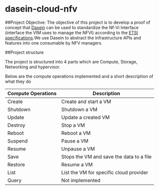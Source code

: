 # dasein-cloud-nfv

##Project Objective:
The objective of this project is to develop a proof of concept that [Dasein](http://www.dasein.org/) can be used to standardize the Nf-Vi Interface (interface the VIM uses to manage the NFVI) according to the [ETSI specifications](http://www.etsi.org/deliver/etsi_gs/NFV-MAN/001_099/001/01.01.01_60/gs_nfv-man001v010101p.pdf).We use Dasein to abstract the infrastructure APIs and features into one consumable by NFV managers.

##Project structure

The project is structured into 4 parts which are Compute, Storage, Networking and hypervisor.

Below are the compute operations implemented and a short description of what they do

| Compute Operations  | Description |
|---------------------|------------------------------------------|
| Create | Create and start a VM |
| Shutdown | Shutdown a VM |
| Update | Update a created VM |
| Destroy | Stop a VM |
| Reboot | Reboot a VM |
| Suspend | Pause a VM |
| Resume | Unpause a VM |
| Save | Stops the VM and save the data to a file |
| Restore | Resume a VM |
| List | List the VM for specific cloud provider |
| Query | Not implemented |
